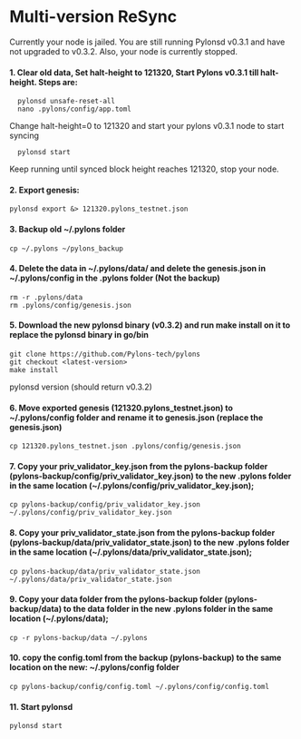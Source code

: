 # Multi-version ReSync

Currently your node is jailed. You are still running Pylonsd v0.3.1 and have not upgraded to v0.3.2. Also, your node is currently stopped.

#### 1. Clear old data, Set halt-height to 121320, Start Pylons v0.3.1 till halt-height. Steps are:

      pylonsd unsafe-reset-all
      nano .pylons/config/app.toml
Change halt-height=0 to 121320 and start your pylons v0.3.1 node to start syncing
      
      pylonsd start

Keep running until synced block height reaches 121320, stop your node.


#### 2. Export genesis:

    pylonsd export &> 121320.pylons_testnet.json
    
#### 3. Backup old ~/.pylons folder

    cp ~/.pylons ~/pylons_backup

#### 4. Delete the data in ~/.pylons/data/ and delete the genesis.json in ~/.pylons/config in the .pylons folder (Not the backup)

    rm -r .pylons/data
    rm .pylons/config/genesis.json

#### 5. Download the new pylonsd binary (v0.3.2) and run make install on it to replace the pylonsd binary in go/bin

    git clone https://github.com/Pylons-tech/pylons
    git checkout <latest-version>
    make install

  pylonsd version (should return v0.3.2)
  
#### 6. Move exported genesis (121320.pylons_testnet.json) to ~/.pylons/config folder and rename it to genesis.json (replace the genesis.json)

    cp 121320.pylons_testnet.json .pylons/config/genesis.json

#### 7. Copy your priv_validator_key.json from the pylons-backup folder (pylons-backup/config/priv_validator_key.json) to the new .pylons folder in the same location (~/.pylons/config/priv_validator_key.json);

    cp pylons-backup/config/priv_validator_key.json ~/.pylons/config/priv_validator_key.json

#### 8. Copy your priv_validator_state.json from the pylons-backup folder (pylons-backup/data/priv_validator_state.json) to the new .pylons folder in the same location (~/.pylons/data/priv_validator_state.json);

    cp pylons-backup/data/priv_validator_state.json ~/.pylons/data/priv_validator_state.json

#### 9. Copy your data folder from the pylons-backup folder (pylons-backup/data) to the data folder in the new .pylons folder in the same location (~/.pylons/data);

    cp -r pylons-backup/data ~/.pylons

#### 10. copy the config.toml from the backup (pylons-backup) to the same location on the new: ~/.pylons/config folder

    cp pylons-backup/config/config.toml ~/.pylons/config/config.toml

#### 11. Start pylonsd
    pylonsd start
 

